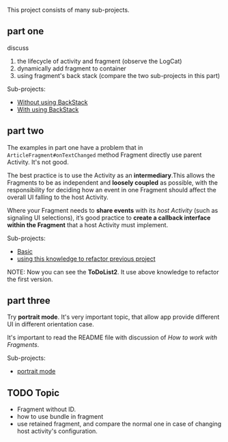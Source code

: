 This project consists of many sub-projects.


## part one

discuss

1. the lifecycle of activity and fragment (observe the LogCat)
2. dynamically add fragment to container 
2. using fragment's back stack (compare the two sub-projects in this part)

Sub-projects:

- [Without using BackStack](DynamicAddFragmentToContainerWithoutBackStack)
- [With using BackStack](DynamicAddFragmentToContainerWithBackStack)

## part two

The examples in part one have a problem that in `ArticleFragment#onTextChanged` method Fragment directly use parent Activity. It's not good.

The best practice is to use the Activity as an **intermediary**.This allows the Fragments to be as independent and **loosely coupled** as possible, with the responsibility for deciding how an event in one Fragment should affect the overall UI falling to the host Activity.

Where your Fragment needs to **share events** with its *host Activity* (such as signaling UI selections), it’s good practice to **create a callback interface within the Fragment** that a host Activity must implement.

Sub-projects:

- [Basic](InterfacingBetweenFragmentsAndActivities2)
- [using this knowledge to refactor previous project](InterfacingBetweenFragmentsAndActivities)

NOTE: Now you can see the **ToDoList2**. It use above knowledge to refactor the first version.

## part three

Try **portrait mode**. It's very important topic, that allow app provide different UI in different orientation case.

It's important to read the README file with discussion of *How to work with Fragments*.

Sub-projects:

- [portrait mode](PortaitMode)




## TODO Topic

- Fragment without ID.
- how to use bundle in fragment
- use retained fragment, and compare the normal one in case of changing host activity's configuration.